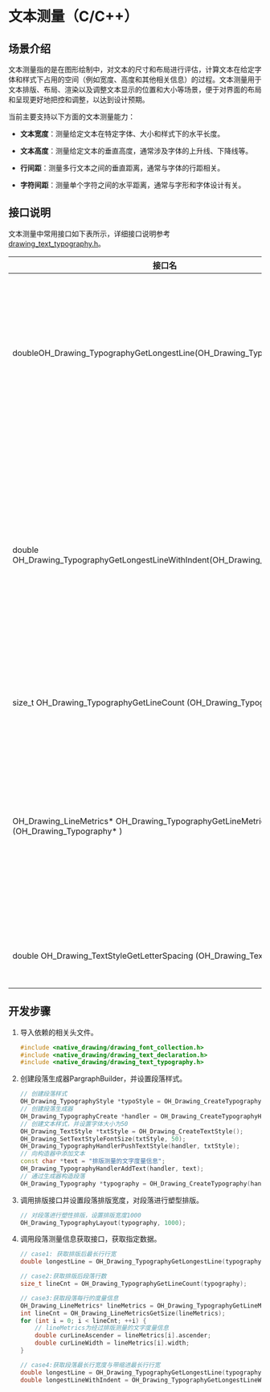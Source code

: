 # 文本测量（C/C++）

## 场景介绍

文本测量指的是在图形绘制中，对文本的尺寸和布局进行评估，计算文本在给定字体和样式下占用的空间（例如宽度、高度和其他相关信息）的过程。文本测量用于文本排版、布局、渲染以及调整文本显示的位置和大小等场景，便于对界面的布局和呈现更好地把控和调整，以达到设计预期。

当前主要支持以下方面的文本测量能力：

- **文本宽度**：测量给定文本在特定字体、大小和样式下的水平长度。

- **文本高度**：测量给定文本的垂直高度，通常涉及字体的上升线、下降线等。

- **行间距**：测量多行文本之间的垂直距离，通常与字体的行距相关。

- **字符间距**：测量单个字符之间的水平距离，通常与字形和字体设计有关。


## 接口说明

文本测量中常用接口如下表所示，详细接口说明参考[drawing_text_typography.h](../reference/apis-arkgraphics2d/capi-drawing-text-typography-h.md)。

| 接口名 | 描述 | 
| -------- | -------- |
| doubleOH_Drawing_TypographyGetLongestLine(OH_Drawing_Typography\*) | 获取最长行的宽度，建议实际使用时将返回值向上取整。 | 
| double OH_Drawing_TypographyGetLongestLineWithIndent(OH_Drawing_Typography\*) | 获取最长行的宽度（该宽度包含当前行缩进的宽度），建议实际使用时将返回值向上取整。 | 
| size_t OH_Drawing_TypographyGetLineCount (OH_Drawing_Typography\* ) | 获取文本行数。 | 
| OH_Drawing_LineMetrics\* OH_Drawing_TypographyGetLineMetrics (OH_Drawing_Typography\* ) | 获取段落行的度量信息。包含行的高度、宽度、起始坐标等信息。 | 
| double OH_Drawing_TextStyleGetLetterSpacing (OH_Drawing_TextStyle \*) | 获取文本的字符间距。 | 


## 开发步骤

1. 导入依赖的相关头文件。

   ```c++
   #include <native_drawing/drawing_font_collection.h>
   #include <native_drawing/drawing_text_declaration.h>
   #include <native_drawing/drawing_text_typography.h>
   ```

2. 创建段落生成器PargraphBuilder，并设置段落样式。

   ```c++
   // 创建段落样式
   OH_Drawing_TypographyStyle *typoStyle = OH_Drawing_CreateTypographyStyle();
   // 创建段落生成器
   OH_Drawing_TypographyCreate *handler = OH_Drawing_CreateTypographyHandler(typoStyle, OH_Drawing_CreateFontCollection());
   // 创建文本样式，并设置字体大小为50
   OH_Drawing_TextStyle *txtStyle = OH_Drawing_CreateTextStyle();
   OH_Drawing_SetTextStyleFontSize(txtStyle, 50);
   OH_Drawing_TypographyHandlerPushTextStyle(handler, txtStyle);
   // 向构造器中添加文本
   const char *text = "排版测量的文字度量信息";
   OH_Drawing_TypographyHandlerAddText(handler, text);
   // 通过生成器构造段落
   OH_Drawing_Typography *typography = OH_Drawing_CreateTypography(handler);
   ```

3. 调用排版接口并设置段落排版宽度，对段落进行塑型排版。

   ```c++
   // 对段落进行塑性排版，设置排版宽度1000
   OH_Drawing_TypographyLayout(typography, 1000);
   ```

4. 调用段落测量信息获取接口，获取指定数据。

   ```c++
   // case1: 获取排版后最长行行宽
   double longestLine = OH_Drawing_TypographyGetLongestLine(typography);
   
   // case2:获取排版后段落行数
   size_t lineCnt = OH_Drawing_TypographyGetLineCount(typography);
   
   // case3:获取段落每行的度量信息
   OH_Drawing_LineMetrics* lineMetrics = OH_Drawing_TypographyGetLineMetrics(typography);
   int lineCnt = OH_Drawing_LineMetricsGetSize(lineMetrics);
   for (int i = 0; i < lineCnt; ++i) {
       // lineMetrics为经过排版测量的文字度量信息
       double curLineAscender = lineMetrics[i].ascender;
       double curLineWidth = lineMetrics[i].width;
   }
   
   // case4:获取段落最长行宽度与带缩进最长行行宽
   double longestLine = OH_Drawing_TypographyGetLongestLine(typography);
   double longestLineWithIndent = OH_Drawing_TypographyGetLongestLineWithIndent(typography);
   ```

